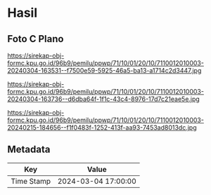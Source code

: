 # Hasil

## Foto C Plano

https://sirekap-obj-formc.kpu.go.id/96b9/pemilu/ppwp/71/10/01/20/10/7110012010003-20240304-163531--f7500e59-5925-46a5-ba13-a1714c2d3447.jpg

https://sirekap-obj-formc.kpu.go.id/96b9/pemilu/ppwp/71/10/01/20/10/7110012010003-20240304-163736--d6dba64f-1f1c-43c4-8976-17d7c21eae5e.jpg

https://sirekap-obj-formc.kpu.go.id/96b9/pemilu/ppwp/71/10/01/20/10/7110012010003-20240215-184656--f1f0483f-1252-413f-aa93-7453ad8013dc.jpg


## Metadata

| Key        | Value               |
| ---------- | ------------------- |
| Time Stamp | 2024-03-04 17:00:00 |



